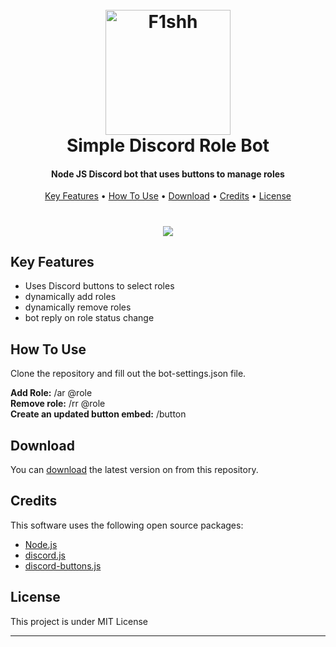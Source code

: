 
<h1 align="center">
  <br>
  <a href="https://github.com/F1shh-sec"><img src="https://i.imgur.com/bE6s7Ab.png" alt="F1shh" width="200"></a>
  <br>
  Simple Discord Role Bot
  <br>
</h1>

<h4 align="center">Node JS Discord bot that uses buttons to manage roles</h4>

<p align="center">
  <a href="#key-features">Key Features</a> •
  <a href="#how-to-use">How To Use</a> •
  <a href="#download">Download</a> •
  <a href="#credits">Credits</a> •
  <a href="#license">License</a>
</p>

<h1 align="center">
<img src = "https://i.imgur.com/KqKy5D0.png")>
</h1>

## Key Features
* Uses Discord buttons to select roles
* dynamically add roles
* dynamically remove roles
* bot reply on role status change

## How To Use

Clone the repository and fill out the bot-settings.json file.

<b>Add Role:</b>    /ar @role </br>
<b>Remove role:</b>   /rr @role </br>
<b>Create an updated button embed:</b>    /button </br>


## Download

You can [download](https://github.com/F1shh-sec/RoleBot.git) the latest version on from this repository.

## Credits

This software uses the following open source packages:

- [Node.js](https://nodejs.org/)
- [discord.js](https://discord.js.org/#/)
- [discord-buttons.js](https://discord-buttons.js.org/)

## License

This project is under MIT License

---
